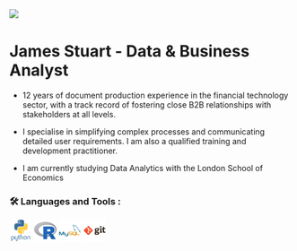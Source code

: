 <html>
  <div id="badges">
    <a href="http://www.linkedin.com/in/james-stuart/">
      <img src="https://img.shields.io/badge/LinkedIn-blue?logo=linkedin&logoColor=white&style=for-the-badge">
    </a>
  </div>
<h1>
  James Stuart - Data & Business Analyst
</h1>

- 12 years of document production experience in the financial technology sector, with a track record of fostering close B2B relationships with stakeholders at all levels.

- I specialise in simplifying complex processes and communicating detailed user requirements. I am also a qualified training and development practitioner. 

- I am currently studying Data Analytics with the London School of Economics

### :hammer_and_wrench: Languages and Tools :
<div>
  <img src="https://github.com/devicons/devicon/blob/master/icons/python/python-original-wordmark.svg" title="Python" **alt="Python" width="40" height="40"/>
  <img src="https://github.com/devicons/devicon/blob/master/icons/r/r-original.svg" title="R" **alt="R" width="40" height="40"/>
  <img src="https://github.com/devicons/devicon/blob/master/icons/mysql/mysql-original-wordmark.svg" title="MySQL"  alt="MySQL" width="40" height="40"/>
  <img src="https://github.com/devicons/devicon/blob/master/icons/git/git-original-wordmark.svg" title="Git" **alt="Git" width="40" height="40"/>
</div>

</html>
